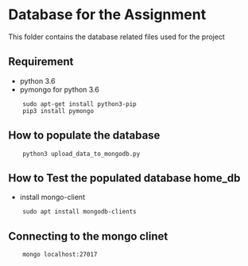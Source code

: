 # Database for the Assignment
This folder contains the database related files used for the project 

## Requirement
- python 3.6
- pymongo for python 3.6
```
    sudo apt-get install python3-pip
    pip3 install pymongo
```

## How to populate the database
```
    python3 upload_data_to_mongodb.py
```

## How to Test the populated database home_db
- install mongo-client
```
    sudo apt install mongodb-clients
```

## Connecting to the mongo clinet
```
    mongo localhost:27017
```
